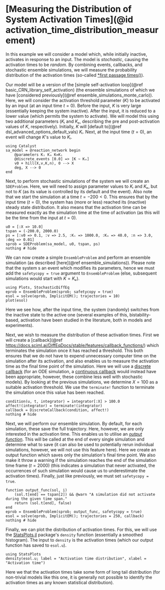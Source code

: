 # [Measuring the Distribution of System Activation Times](@id activation_time_distribution_measurement)
In this example we will consider a model which, while initially inactive, activates in response to an input. The model is *stochastic*, causing the activation times to be *random*. By combining events, callbacks, and stochastic ensemble simulations, we will measure the probability distribution of the activation times (so-called [*first passage times()](https://en.wikipedia.org/wiki/First-hitting-time_model)).

Our model will be a version of the [simple self-activation loop](@ref basic_CRN_library_self_activation) (the ensemble simulations of which we have [considered previously](@ref ensemble_simulations_monte_carlo)). Here, we will consider the activation threshold parameter ($K$) to be activated by an input (at an input time $t = 0$). Before the input, $K$ is very large (essentially keeping the system inactive). After the input, it is reduced to a lower value (which permits the system to activate). We will model this using two additional parameters ($Kᵢ$ and $Kₐ$, describing the pre and post-activation values of $K$, respectively). Initially, $K$ will [default to](@ref dsl_advanced_options_default_vals) $Kᵢ$. Next, at the input time ($t = 0$), an event will change $K$'s value to $Kᵢ$.
```@example activation_time_distribution_measurement
using Catalyst
sa_model = @reaction_network begin
    @parameters Kᵢ Kₐ K=Kᵢ
    @discrete_events [0.0] => [K ~ Kₐ]
    v0 + hill(X,v,K,n), 0 --> X
    deg, X --> 0
end
```
Next, to perform stochastic simulations of the system we will create an `SDEProblem`. Here, we will need to assign parameter values to $Kᵢ$ and $Kₐ$, but not to $K$ (as its value is controlled by its default and the event). Also note that we start the simulation at a time $t = -200 < 0$. This ensures that by the input time ($t = 0$), the system has (more or less) reached its (inactive) steady state distribution. It also means that the activation time can be measured exactly as the simulation time at the time of activation (as this will be the time from the input at $t = 0$).
```@example activation_time_distribution_measurement
u0 = [:X => 10.0]
tspan = (-200.0, 2000.0)
ps = [:v0 => 0.1, :v => 2.5, :Kᵢ => 1000.0, :Kₐ => 40.0, :n => 3.0, :deg => 0.01]
sprob = SDEProblem(sa_model, u0, tspan, ps)
nothing # hide 
```
We can now create a simple `EnsembleProblem` and perform an ensemble simulation (as described [here](@ref ensemble_simulations)). Please note that the system s an event which modifies its parameters, hence we must add the `safetycopy = true` argument to `EnsembleProblem` (else, subsequent simulations would start with $K = Kₐ$).
```@example activation_time_distribution_measurement
using Plots, StochasticDiffEq
eprob = EnsembleProblem(sprob; safetycopy = true)
esol = solve(eprob, ImplicitEM(); trajectories = 10)
plot(esol)
```
Here we see how, after the input time, the system (randomly) switches from the inactive state to the active one (several examples of this, bistability-based, activation have been studied in the literature, both in models and experiments).

Next, we wish to measure the distribution of these activation times. First we will create a [callback](@ref https://docs.sciml.ai/DiffEqDocs/stable/features/callback_functions/) which terminates the simulation once it has reached a threshold. This both ensures that we do not have to expend unnecessary computer time on the simulation after its activation, and also enables us to measure the activation time as the final time point of the simulation. Here we will use a [discrete callback](https://docs.sciml.ai/DiffEqDocs/stable/features/callback_functions/#SciMLBase.DiscreteCallback) (for an ODE simulation, a [continuous callback](https://docs.sciml.ai/DiffEqDocs/stable/features/callback_functions/#ContinuousCallback) would instead have been appropriate, however, these combine less well with stochastic models). By looking at the previous simulations, we determine $X = 100$ as a suitable activation threshold. We use the `terminate!` function to terminate the simulation once this value has been reached.
```@example activation_time_distribution_measurement
condition(u, t, integrator) = integrator[:X] > 100.0
affect!(integrator) = terminate!(integrator)
callback = DiscreteCallback(condition, affect!)
nothing # hide
```
Next, we will perform our ensemble simulation. By default, for each simulation, these save the full trajectory. Here, however, we are only interested in the activation time. This enables us to utilise an [*output function*](https://docs.sciml.ai/DiffEqDocs/dev/features/ensemble/#Building-a-Problem). This will be called at the end of every single simulation and determine what to save (it can also be used to potentially rerun individual simulations, however, we will not use this feature here). Here we create an output function which saves only the simulation's final time point. We also make it throw a warning if the simulation reaches the end of the simulation time frame ($t = 2000$) (this indicates a simulation that never activated, the occurrences of such simulation would cause us to underestimate the activation times). Finally, just like previously, we must set `safetycopy = true`.
```@example activation_time_distribution_measurement
function output_func(sol, i)
    (sol.t[end] == tspan[2]) && @warn "A simulation did not activate during the given time span."
    return (sol.t[end], false)
end
eprob = EnsembleProblem(sprob; output_func, safetycopy = true)
esol = solve(eprob, ImplicitEM(); trajectories = 250, callback)
nothing # hide
```
Finally, we can plot the distribution of activation times. For this, we will use the [StatsPlots.jl](https://docs.juliaplots.org/latest/generated/statsplots/) package's `density` function (essentially a smoothed histogram). The input to `density` is the activation times (which our output function has saved to `esol.u`).
```@example activation_time_distribution_measurement
using StatsPlots
density(esol.u; label = "Activation time distribution", xlabel = "Activation time")
```
Here we that the activation times take some form of long tail distribution (for non-trivial models like this one, it is generally not possible to identify the activation times as any known statistical distribution).